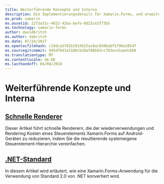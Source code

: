 ```yaml
---
title: Weiterführende Konzepte und Interna
description: Die Implementierungsdetails für Xamarin.Forms, und erweiterte Tipps und Tricks.
ms.prod: xamarin
ms.assetid: 2273a31c-4022-42ba-befe-0d23ce2ff3b5
ms.technology: xamarin-forms
author: davidbritch
ms.author: dabritch
ms.date: 07/24/2017
ms.openlocfilehash: c19dca3701b2915625ac8ac8566abf5796a28547
ms.sourcegitcommit: 945df041e2180cb20af08b83cc703ecd1aedc6b0
ms.translationtype: MT
ms.contentlocale: de-DE
ms.lasthandoff: 04/04/2018
---
```

# <a name="advanced-concepts--internals"></a>Weiterführende Konzepte und Interna

## <a name="fast-renderersfast-renderersmd"></a>[Schnelle Renderer](fast-renderers.md)

Dieser Artikel führt schnelle Renderern, die der wiederverwendungen und Rendering Kosten eines Steuerelements Xamarin.Forms auf Android-Geräten zu reduzieren, indem Sie die resultierende systemeigene Steuerelement-Hierarchie vereinfachen.

## <a name="net-standardnet-standardmd"></a>[.NET-Standard](net-standard.md)

In diesem Artikel wird erläutert, wie eine Xamarin.Forms-Anwendung für die Verwendung von Standard 2.0 von .NET konvertiert wird.
